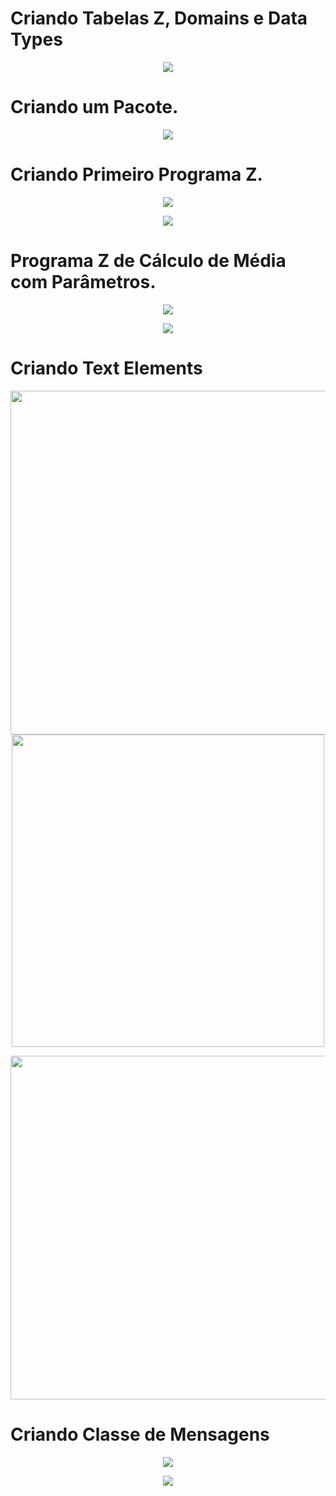 # Criando Tabelas Z, Domains e Data Types
<p align="center">
<img src="/assets/TabelaZ.png" >
</p>

# Criando um Pacote.
<p align="center">
<img src="/assets/Criando_Pacote.png" >
</p>

# Criando Primeiro Programa Z.
<p align="center">
<img src="/assets/PrimeiroProg.png" >
</p>

<p align="center">
<img src="/assets/PrimeiroProgII.png" >
</p>

# Programa Z de Cálculo de Média com Parâmetros.
<p align="center">
<img src="/assets/Parametros.png" >
</p>

<p align="center">
<img src="/assets/ParametrosII.png" >
</p>

# Criando Text Elements

<p align="center">
  <img src="/assets/TextSymbol.png" width="550"/>
  <img src="/assets/TextSymbol2.png" width="500"/>
</p>

<p align="center">
<img src="/assets/TextSymbol3.png" width="550">
</p>


# Criando Classe de Mensagens

<p align="center">
<img src="/assets/ClasseMensagem.png" >
</p>

<p align="center">
<img src="/assets/ClasseMensagem.png" >
</p>
